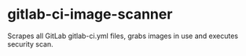 # gitlab-ci-image-scanner
Scrapes all GitLab gitlab-ci.yml files, grabs images in use and executes security scan.
